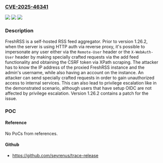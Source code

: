 ### [CVE-2025-46341](https://cve.mitre.org/cgi-bin/cvename.cgi?name=CVE-2025-46341)
![](https://img.shields.io/static/v1?label=Product&message=FreshRSS&color=blue)
![](https://img.shields.io/static/v1?label=Version&message=%3C%201.26.2%20&color=brightgreen)
![](https://img.shields.io/static/v1?label=Vulnerability&message=CWE-918%3A%20Server-Side%20Request%20Forgery%20(SSRF)&color=brightgreen)

### Description

FreshRSS is a self-hosted RSS feed aggregator. Prior to version 1.26.2, when the server is using HTTP auth via reverse proxy, it's possible to impersonate any user either via the `Remote-User` header or the `X-WebAuth-User` header by making specially crafted requests via the add feed functionality and obtaining the CSRF token via XPath scraping. The attacker has to know the IP address of the proxied FreshRSS instance and the admin's username, while also having an account on the instance. An attacker can send specially crafted requests in order to gain unauthorized access to internal services. This can also lead to privilege escalation like in the demonstrated scenario, although users that have setup OIDC are not affected by privilege escalation. Version 1.26.2 contains a patch for the issue.

### POC

#### Reference
No PoCs from references.

#### Github
- https://github.com/seyrenus/trace-release

